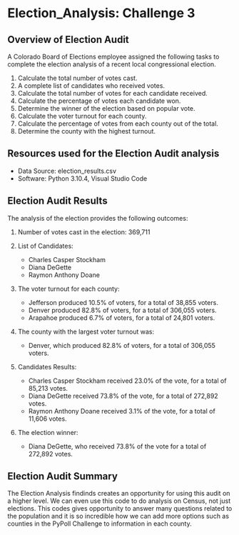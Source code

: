 # Election_Analysis: Challenge 3

## Overview of Election Audit
A Colorado Board of Elections employee assigned the following tasks to complete the election analysis of a recent local congressional election.

1. Calculate the total number of votes cast.
2. A complete list of candidates who received votes.
3. Calculate the total number of votes for each candidate received. 
4. Calculate the percentage of votes each candidate won.
5. Determine the winner of the election based on popular vote.
6. Calculate the voter turnout for each county.
7. Calculate the percentage of votes from each county out of the total.
8. Determine the county with the highest turnout.

## Resources used for the Election Audit analysis
- Data Source: election_results.csv
- Software: Python 3.10.4, Visual Studio Code

## Election Audit Results
The analysis of the election provides the following outcomes:
1. Number of votes cast in the election: 369,711

2. List of Candidates:
    - Charles Casper Stockham
    - Diana DeGette
    - Raymon Anthony Doane
    
3. The voter turnout for each county:
    - Jefferson produced 10.5% of voters, for a total of 38,855 voters.
    - Denver produced 82.8% of voters, for a total of 306,055 voters.
    - Arapahoe produced 6.7% of voters, for a total of 24,801 voters.

4.  The county with the largest voter turnout was:
    - Denver, which produced 82.8% of voters, for a total of 306,055 voters.

5. Candidates Results:
    - Charles Casper Stockham received 23.0% of the vote, for a total of  85,213 votes.
    - Diana DeGette received 73.8% of the vote, for a total of 272,892 votes.
    - Raymon Anthony Doane received 3.1% of the vote, for a total of 11,606 votes.

6. The election winner:
    - Diana DeGette, who received 73.8% of the vote for a total of 272,892 votes.


    

## Election Audit Summary

 
The Election Analysis findinds creates an opportunity for using this audit on a higher level. We can even use this code to do analysis on Census, not just elections. This codes gives opportunity to answer many questions related to the population and it is so incredible how we can add more options such as counties in the PyPoll Challenge to information in each county. 

